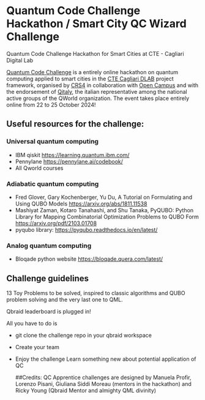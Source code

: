 # Quantum Code Challenge Hackathon / Smart City QC Wizard Challenge
Quantum Code Challenge Hackathon for Smart Cities at CTE - Cagliari Digital Lab

[Quantum Code Challenge](https://www.cagliaridlab.it/en/event.page?contentId=EVT881) is a entirely online hackathon on quantum computing applied to smart cities in the [CTE Cagliari DLAB](https://www.cagliaridlab.it/) project framework, organised by [CRS4](https://www.crs4.it/) in collaboration with [Open Campus](https://www.opencampus.it/) and with the endorsement of [Qitaly](https://qworld.net/qitaly/), the italian representative among the national active groups of the QWorld organization.
The event takes place entirely online from 22 to 25 October 2024! 


## Useful resources for the challenge:

### Universal quantum computing
- IBM qiskit https://learning.quantum.ibm.com/
- Pennylane https://pennylane.ai/codebook/ 
- All Qworld courses

### Adiabatic quantum computing
- Fred Glover, Gary Kochenberger, Yu Du, A Tutorial on Formulating and Using QUBO Models  https://arxiv.org/abs/1811.11538
- Mashiyat Zaman, Kotaro Tanahashi, and Shu Tanaka, PyQUBO: Python Library for Mapping Combinatorial Optimization Problems to QUBO Form https://arxiv.org/pdf/2103.01708
- pyqubo library: https://pyqubo.readthedocs.io/en/latest/ 


### Analog quantum computing
- Bloqade python website https://bloqade.quera.com/latest/


## Challenge guidelines
13 Toy Problems to be solved, inspired to classic algorithms and QUBO problem solving and the very last one to QML.

Qbraid leaderboard is plugged in!

All you have to do is 
- git clone the challenge repo in your qbraid workspace
- Create your team
- Enjoy the challenge
  Learn something new about potential application of QC

  ##Credits:
  QC Apprentice challenges are designed by Manuela Profir, Lorenzo Pisani, Giuliana Siddi Moreau (mentors in the hackathon) and Ricky Young (Qbraid Mentor and almighty QML divinity)

